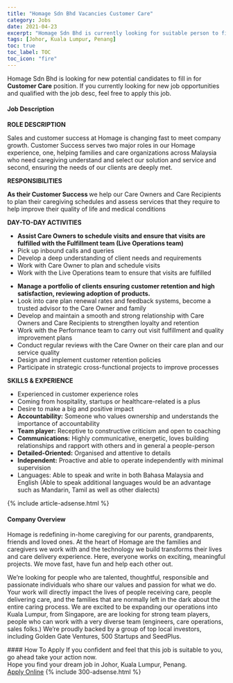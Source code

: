 ```yaml
---
title: "Homage Sdn Bhd Vacancies Customer Care" 
category: Jobs 
date: 2021-04-23 
excerpt: "Homage Sdn Bhd is currently looking for suitable person to fill in the Customer Care which based in Johor, Kuala Lumpur, Penang" 
tags: [Johor, Kuala Lumpur, Penang] 
toc: true 
toc_label: TOC 
toc_icon: "fire" 
--- 
```


<p>Homage Sdn Bhd is looking for new potential candidates to fill in for <b>Customer Care</b> position. If you currently looking for new job opportunities and qualified with the job desc, feel free to apply this job.
</p><div><div><h4>Job Description</h4></div><div><div><span><div><p><strong>ROLE DESCRIPTION</strong></p><p><span>Sales and customer success at Homage is changing fast to meet company growth. Customer Success serves two major roles in our Homage experience, one, helping families and care organizations across Malaysia who need caregiving understand and select our solution and service and second, ensuring the needs of our clients are deeply met.&#160;</span></p><p><strong>RESPONSIBILITIES</strong></p><p><strong>As their Customer Success&#160;</strong>we help our Care Owners and Care Recipients to plan their caregiving schedules and assess services that they require to help improve their quality of life and medical conditions</p><p><strong>DAY-TO-DAY ACTIVITIES</strong></p><ul><li><strong>Assist Care Owners to schedule visits and ensure that visits are fulfilled with the Fulfillment team (Live Operations team)</strong></li><li>Pick up inbound calls and queries</li><li>Develop a deep understanding of client needs and requirements</li><li>Work with Care Owner to plan and schedule visits</li><li>Work with the Live Operations team to ensure that visits are fulfilled</li></ul><ul><li><strong>Manage a portfolio of clients ensuring customer retention and high satisfaction, reviewing adoption of products.</strong></li><li>Look into care plan renewal rates and feedback systems, become a trusted advisor to the Care Owner and family</li><li>Develop and maintain a smooth and strong relationship with Care Owners and Care Recipients to strengthen loyalty and retention</li><li>Work with the Performance team to carry out visit fulfillment and quality improvement plans</li><li>Conduct regular reviews with the Care Owner on their care plan and our service quality</li><li>Design and implement customer retention policies</li><li>Participate in strategic cross-functional projects to improve processes</li></ul><p><strong>SKILLS &amp; EXPERIENCE</strong></p><ul><li>Experienced in customer experience roles</li><li>Coming from hospitality, startups or healthcare-related is a plus&#160;</li><li>Desire to make a big and positive impact</li><li><strong>Accountability:</strong>&#160;Someone who values ownership and understands the importance of accountability&#160;</li><li><strong>Team player:</strong>&#160;Receptive to constructive criticism and open to coaching&#160;</li><li><strong>Communications:</strong>&#160;Highly communicative, energetic, loves building relationships and rapport with others and in general a people-person&#160;</li><li><strong>Detailed-Oriented:</strong>&#160;Organised and attentive to details</li><li><strong>Independent:</strong>&#160;Proactive and able to operate independently with minimal supervision</li><li>Languages: Able to speak and write in both Bahasa Malaysia and English (Able to speak additional languages would be an advantage such as Mandarin, Tamil as well as other dialects)</li></ul></div></span></div></div></div> 
{% include article-adsense.html %} 
<div><div><h4>Company Overview</h4></div><div><div><span><div><p>Homage is redefining in-home caregiving for our parents, grandparents, friends and loved ones. At the heart of Homage are the families and caregivers we work with and the technology we build transforms their lives and care delivery experience. Here, everyone works on exciting, meaningful projects. We move fast, have fun and help each other out.</p><p>We&#8217;re looking for people who are talented, thoughtful, responsible and passionate individuals who share our values and passion for what we do. Your work will directly impact the lives of people receiving care, people delivering care, and the families that are normally left in the dark about the entire caring process. We are excited to be expanding our operations into Kuala Lumpur, from Singapore, are are looking for strong team players, people who can work with a very diverse team (engineers, care operations, sales folks.) We&#8217;re proudly backed by a group of top local investors, including Golden Gate Ventures, 500 Startups and SeedPlus.&#160;</p></div></span></div></div></div> 
#### How To Apply 
If you confident and feel that this job is suitable to you, go ahead take your action now. <br/> 
Hope you find your dream job in Johor, Kuala Lumpur, Penang. <br/> 
<a href="https://www.jobstreet.com.my/en/job/customer-care-4545532?jobId=jobstreet-my-job-4545532&" class="btn btn--info" target="_blank" rel="nofollow noopenner">Apply Online</a> 
{% include 300-adsense.html %} 